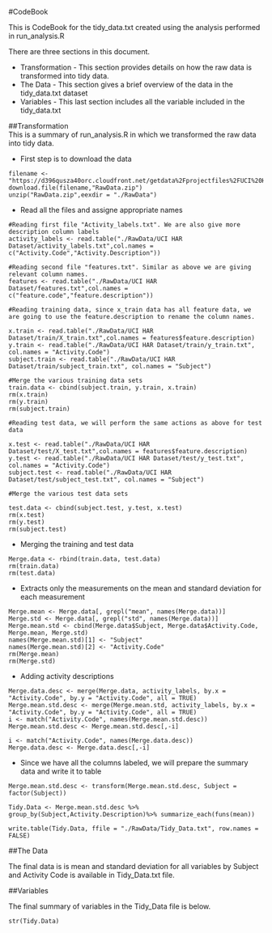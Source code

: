 #CodeBook

This is CodeBook for the tidy_data.txt created using the analysis performed in run_analysis.R  

There are three sections in this document.  

* Transformation - This section provides details on how the raw data is transformed into tidy data.
* The Data - This section gives a brief overview of the data in the tidy_data.txt dataset
* Variables - This last section includes all the variable included in the tidy_data.txt


##Transformation  
This is a summary of run_analysis.R in which we transformed the raw data into tidy data.

* First step is to download the data

```{r, echo=FALSE}
filename <- "https://d396qusza40orc.cloudfront.net/getdata%2Fprojectfiles%2FUCI%20HAR%20Dataset.zip"
download.file(filename,"RawData.zip")
unzip("RawData.zip",eexdir = "./RawData")
```

* Read all the files and assigne appropriate names
```{r, echo = FALSE}
#Reading first file "Activity_labels.txt". We are also give more description column labels
activity_labels <- read.table("./RawData/UCI HAR Dataset/activity_labels.txt",col.names = c("Activity.Code","Activity.Description"))

#Reading second file "features.txt". Similar as above we are giving relevant column names.
features <- read.table("./RawData/UCI HAR Dataset/features.txt",col.names = c("feature.code","feature.description"))

#Reading training data, since x_train data has all feature data, we are going to use the feature.description to rename the column names.

x.train <- read.table("./RawData/UCI HAR Dataset/train/X_train.txt",col.names = features$feature.description)
y.train <- read.table("./RawData/UCI HAR Dataset/train/y_train.txt", col.names = "Activity.Code")
subject.train <- read.table("./RawData/UCI HAR Dataset/train/subject_train.txt", col.names = "Subject")

#Merge the various training data sets
train.data <- cbind(subject.train, y.train, x.train)
rm(x.train)
rm(y.train)
rm(subject.train)

#Reading test data, we will perform the same actions as above for test data

x.test <- read.table("./RawData/UCI HAR Dataset/test/X_test.txt",col.names = features$feature.description)
y.test <- read.table("./RawData/UCI HAR Dataset/test/y_test.txt", col.names = "Activity.Code")
subject.test <- read.table("./RawData/UCI HAR Dataset/test/subject_test.txt", col.names = "Subject")

#Merge the various test data sets

test.data <- cbind(subject.test, y.test, x.test)
rm(x.test)
rm(y.test)
rm(subject.test)
```

* Merging the training and test data

```{r, echo=FALSE}
Merge.data <- rbind(train.data, test.data)
rm(train.data)
rm(test.data)
```
  
* Extracts only the measurements on the mean and standard deviation for each measurement

```{r, echo=FALSE}
Merge.mean <- Merge.data[, grepl("mean", names(Merge.data))]
Merge.std <- Merge.data[, grepl("std", names(Merge.data))]
Merge.mean.std <- cbind(Merge.data$Subject, Merge.data$Activity.Code, Merge.mean, Merge.std)
names(Merge.mean.std)[1] <- "Subject"
names(Merge.mean.std)[2] <- "Activity.Code"
rm(Merge.mean)
rm(Merge.std)
```

* Adding activity descriptions

```{r, echo=FALSE}
Merge.data.desc <- merge(Merge.data, activity_labels, by.x = "Activity.Code", by.y = "Activity.Code", all = TRUE)
Merge.mean.std.desc <- merge(Merge.mean.std, activity_labels, by.x = "Activity.Code", by.y = "Activity.Code", all = TRUE)
i <- match("Activity.Code", names(Merge.mean.std.desc))
Merge.mean.std.desc <- Merge.mean.std.desc[,-i]

i <- match("Activity.Code", names(Merge.data.desc))
Merge.data.desc <- Merge.data.desc[,-i]
```

* Since we have all the columns labeled, we will prepare the summary data and write it to table

```{r, echo=FALSE}
Merge.mean.std.desc <- transform(Merge.mean.std.desc, Subject = factor(Subject))

Tidy.Data <- Merge.mean.std.desc %>% group_by(Subject,Activity.Description)%>% summarize_each(funs(mean))

write.table(Tidy.Data, ffile = "./RawData/Tidy_Data.txt", row.names = FALSE)
```


##The Data  

The final data is is mean and standard deviation for all variables by Subject and Activity Code is available in Tidy_Data.txt file.


##Variables 

The final summary of variables in the Tidy_Data file is below.

```{r}
str(Tidy.Data)
```


